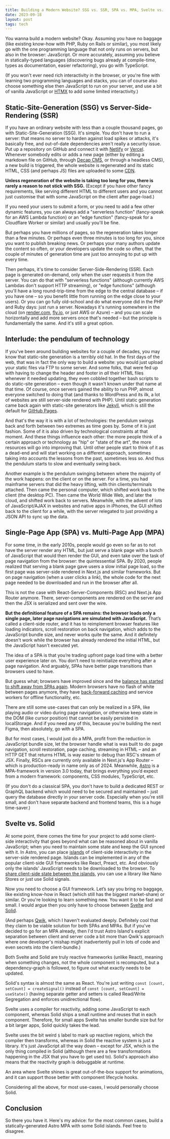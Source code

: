 ```yaml
---
title: Building a Modern Website? SSG vs. SSR, SPA vs. MPA, Svelte vs. Solid
date: 2023-09-18
layout: post
tags: tech
---
```


You wanna build a modern website? Okay. Assuming you have no baggage (like existing know-how with PHP, Ruby on Rails or similar), you most likely go with the one programming language that not only runs on servers, but also in the browser: JavaScript. Or more accurately, assuming you believe in statically-typed languages (discovering bugs already at compile-time, types as documentation, easier refactoring), you go with TypeScript.

(If you won't ever need rich interactivity in the browser, or you're fine with learning two programming languages and stacks, you can of course also choose something else then JavaScript to run on your server, and use a bit of vanilla JavaScript or [HTMX](https://htmx.org/) to add some limited interactivity.)


## Static-Site-Generation (SSG) vs Server-Side-Rendering (SSR)

If you have an ordinary website with less than a couple thousand pages, go with Static-Site-Generation (SSG). It's simple. You don't have to run a server: that means no server to harden against load spikes or attacks, it's basically free, and out-of-date dependencies aren't really a security issue. Put up a repository on GitHub and connect it with [Netlify](https://www.netlify.com/) or [Vercel](https://vercel.com/). Whenever somebody edits or adds a new page (either by editing a markdown file on GitHub, through [Decap CMS](https://decapcms.org/), or through a headless CMS), a new build is triggered, the whole website is regenerated and its static HTML, CSS (and perhaps JS) files are uploaded to some [CDN](https://developer.mozilla.org/en-US/docs/Glossary/CDN).

**Unless regeneration of the website is taking too long for you, there is rarely a reason to not stick with SSG.** (Except if you have other fancy requirements, like serving different HTML to different users and you cannot just customise that with some JavaScript on the client after page-load.)

If you need your users to submit a form, or you need to add a few other dynamic features, you can always add a "serverless function" (fancy-speak for an AWS Lambda function) or an "edge function" (fancy-speak for a Cloudflare Worker or similar) and usually you'll be fine.

But perhaps you have millions of pages, so the regeneration takes longer than a few minutes. Or perhaps even three minutes is too long for you, since you want to publish breaking news. Or perhaps your many authors update the content so often, or your developers update the code so often, that the couple of minutes of generation time are just too annoying to put up with every time.

Then perhaps, it's time to consider Server-Side-Rendering (SSR). Each page is generated on-demand, only when the user requests it from the server. You can do that with "serverless functions" (although currently AWS Lambdas don't support HTTP streaming), or "edge functions" (although you'll have a long round-trip-time from the edge to the central database – if you have one – so you benefit little from running on the edge close to your users). Or you can go fully old-school and do what everyone did in the PHP and Ruby days: just run a server. Nowadays it's running somewhere in the cloud (on [render.com](https://render.com/), [fly.io](https://fly.io/), or just AWS or Azure) – and you can scale horizontally and add more servers once that's needed – but the principle is fundamentally the same. And it's still a great option.


## Interlude: the pendulum of technology

If you've been around building websites for a couple of decades, you may know that static-site generation is a terribly old hat. In the first days of the web, that was in fact the only way to build a website: you would just upload your static files via FTP to some server. And some folks, that were fed up with having to change the header and footer in _all_ their HTML files whenever it needed updating, they even cobbled together bash scripts to do static-site generation – even though it wasn't known under that name at that time. Of course, once servers gained the ability to run PHP, almost everyone switched to doing that (and thanks to WordPress and its ilk, a lot of websites are still server-side rendered with PHP). Until static generation came back again with static-site generators like [Jekyll](https://jekyllrb.com/), which is still the default for [GitHub Pages](https://pages.github.com/).

And that's the way it is with a lot of technologies: the pendulum swings back and forth between two extremes as time goes by. Some of it is just fashion. Some of it is also driven by technological constraints at that moment. And these things influence each other: the more people think of a certain approach or technology as "hip" or "state of the art", the more resources will go into improving that. Until other people start to think of it as a dead-end and will start working on a different approach, sometimes taking into accounts the lessons from the past, sometimes less so. And thus the pendulum starts to slow and eventually swing back.

Another example is the pendulum swinging between where the majority of the work happens: on the client or on the server. For a time, you had mainframe servers that did the heavy lifting, with thin clients/terminals attached. Then came the personal computer, which shifted work back to the client (the desktop PC). Then came the World Wide Web, and later the cloud, and shifted work back to servers. Meanwhile, with the advent of lots of JavaScript/AJAX in websites and native apps in iPhones, the GUI shifted back to the client for a while, with the server relegated to just providing a JSON API to sync up the data.


## Single-Page App (SPA) vs. Multi-Page App (MPA)

For some time, in the early 2010s, people would go even so far as to not have the server render any HTML, but just serve a blank page with a bunch of JavaScript that would then render the GUI, and even take over the task of page navigation from the browser: the quintessential SPA. By 2020, people realized that serving a blank page gave users a slow initial page load, so the first page was server-side rendered in Next.js and similar frameworks. But on page navigation (when a user clicks a link), the whole code for the next page needed to be downloaded and run in the browser after all.

This is not the case with React-Server-Components (RSC) and Next.js App Router anymore. There, server-components are rendered on the server and then the JSX is serialized and sent over the wire.

**But the definitional feature of a SPA remains: the browser loads only a single page, later page navigations are simulated with JavaScript.** That’s called a client-side router, and it has to reimplement browser features like loading indicators, scroll restoration on back navigation, which adds to the JavaScript bundle size, and never works quite the same. And it definitely doesn't work while the browser has already rendered the initial HTML, but the JavaScript hasn't executed yet.

The idea of a SPA is that you’re trading upfront page load time with a better user experience later on. You don’t need to reinitialize everything after a page navigation. And arguably, SPAs have better page transitions than browsers used to have.

But guess what; browsers have improved since and the [balance has started to shift away from SPAs again](https://nolanlawson.com/2022/05/21/the-balance-has-shifted-away-from-spas/). Modern browsers have no flash of white between pages anymore, they have [back-forward caching](https://web.dev/articles/bfcache) and service workers for offline functionality, etc.

There are still some use-cases that can only be realized in a SPA, like playing audio or video during page navigation, or otherwise keep state in the DOM (like cursor position) that cannot be easily persisted in localStorage. And if you need any of this, because you're building the next Figma, then absolutely, go with a SPA.

But for most cases, I would just do a MPA, profit from the reduction in JavaScript bundle size, let the browser handle what is was built to do: page navigation, scroll restoration, page caching, streaming in HTML – and an HTTP GET that returns HTML is way easier to debug than RSC's stream of JSX. Finally, RSCs are currently only available in Next.js's App Router – which is production-ready in name only as of 2024. Meanwhile, [Astro](https://astro.build/) is a MPA-framework in version 3.0 today, that brings everything you’d expect from a modern framework: components, CSS modules, TypeScript, etc.

(If you don't do a classical SPA, you don't have to build a dedicated REST or GraphQL backend which would need to be secured and maintained – just query the database directly in your server code. Especially when you're still small, and don't have separate backend and frontend teams, this is a huge time-saver.)


## Svelte vs. Solid

At some point, there comes the time for your project to add some client-side interactivity that goes beyond what can be reasoned about in vanilla JavaScript; when you need to maintain some state and keep the GUI synced with it. In Astro, you can place [islands](https://docs.astro.build/en/concepts/islands/) of client-side interactivity in the server-side rendered page. Islands can be implemented in any of the popular client-side GUI frameworks like React, Preact, etc. And obviously only the islands' JavaScript needs to be downloaded to the browser. To [share client-side state between the islands](https://docs.astro.build/en/core-concepts/sharing-state/), you can use a library like Nano Stores or just use Solid signals.

Now you need to choose a GUI framework. Let’s say you bring no baggage, like existing know-how in React (which still has the biggest market-share) or similar. Or you're looking to learn something new. You want it to be fast and small. I would argue then you only have to choose between [Svelte](https://svelte.dev/) and [Solid](https://www.solidjs.com/).

(And perhaps [Qwik](https://qwik.builder.io/), which I haven't evaluated deeply. Definitely cool that they claim to be viable solution for both SPAs and MPAs. But if you've decided to go for an MPA already, then I'd trust Astro Island's explicit separation between client and server code a bit more than Qwik's approach where one developer's mishap might inadvertently pull in lots of code and even secrets into the client-bundle.)

Both Svelte and Solid are truly reactive frameworks (unlike React), meaning when something changes, not the whole component is recomputed, but a dependency-graph is followed, to figure out what exactly needs to be updated.

Solid's syntax is almost the same as React. You're just writing `const [count, setCount] = createSignal()` instead of `const [count, setCount] = useState()` (having separate getter and setters is called Read/Write Segregation and enforces unidirectional flow).

Svelte uses a compiler for reactivity, adding some JavaScript to each component, whereas Solid ships a small runtime and reuses that in each component. Therefore, for small apps Svelte has smaller bundle size but for a bit larger apps, Solid quickly takes the lead.

Svelte uses the bit weird `$` label to mark up reactive regions, which the compiler then transforms, whereas in Solid the reactive system is just a library. It's just JavaScript all the way down – except for JSX, which is the only thing compiled in Solid (although there are a few transformations happening in the JSX that you have to get used to). Solid's approach also means that the reactivity graph is debuggable at runtime.

An area where Svelte shines is great out-of-the-box support for animations, and it can support those better with component lifecycle hooks.

Considering all the above, for most use-cases, I would personally choose Solid.


## Conclusion

So there you have it. Here's my advice: for the most common cases, build a statically-generated Astro MPA with some Solid islands. Feel free to disagree.

